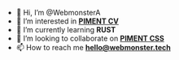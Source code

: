 - 👋 Hi, I’m @WebmonsterA
- 👀 I’m interested in [**PIMENT CV**](https://github.com/WebmonsterA/pimentcv-schema)
- 🌱 I’m currently learning **RUST**
- 💞️ I’m looking to collaborate on [**PIMENT CSS**](https://pimentcss.webmonster.tech/)
- 📫 How to reach me **hello@webmonster.tech**

<!---
WebmonsterA/WebmonsterA is a ✨ special ✨ repository because its `README.md` (this file) appears on your GitHub profile.
You can click the Preview link to take a look at your changes.
--->
